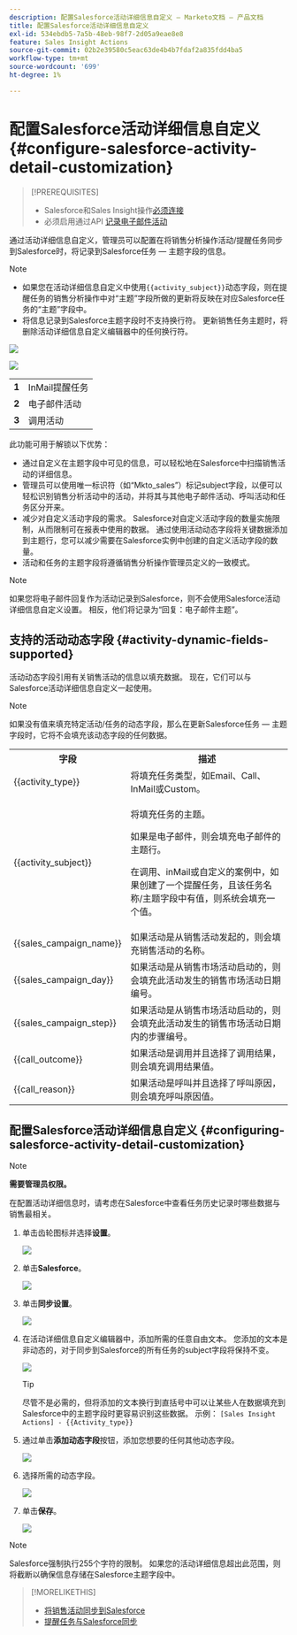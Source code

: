```yaml
---
description: 配置Salesforce活动详细信息自定义 — Marketo文档 — 产品文档
title: 配置Salesforce活动详细信息自定义
exl-id: 534ebdb5-7a5b-48eb-98f7-2d05a9eae8e8
feature: Sales Insight Actions
source-git-commit: 02b2e39580c5eac63de4b4b7fdaf2a835fdd4ba5
workflow-type: tm+mt
source-wordcount: '699'
ht-degree: 1%

---
```


# 配置Salesforce活动详细信息自定义 {#configure-salesforce-activity-detail-customization}

>[!PREREQUISITES]
>
>* Salesforce和Sales Insight操作[必须连接](/help/marketo/product-docs/marketo-sales-insight/actions/crm/salesforce-integration/connect-your-sales-insight-actions-account-to-salesforce.md)
>* 必须启用通过API [记录电子邮件活动](/help/marketo/product-docs/marketo-sales-insight/actions/crm/salesforce-integration/sync-sales-activities-to-salesforce.md)

通过活动详细信息自定义，管理员可以配置在将销售分析操作活动/提醒任务同步到Salesforce时，将记录到Salesforce任务 — 主题字段的信息。

>[!NOTE]
>
>* 如果您在活动详细信息自定义中使用`{{activity_subject}}`动态字段，则在提醒任务的销售分析操作中对“主题”字段所做的更新将反映在对应Salesforce任务的“主题”字段中。
>* 将信息记录到Salesforce主题字段时不支持换行符。 更新销售任务主题时，将删除活动详细信息自定义编辑器中的任何换行符。

![](assets/configure-salesforce-activity-detail-customization-1.png)

![](assets/configure-salesforce-activity-detail-customization-2.png)

<table>
 <tr>
  <td><strong>1</td>
  <td>InMail提醒任务</td>
 </tr>
 <tr>
  <td><strong>2</td>
  <td>电子邮件活动</td>
 </tr>
 <tr>
  <td><strong>3</td>
  <td>调用活动</td>
 </tr>
</table>

此功能可用于解锁以下优势：

* 通过自定义在主题字段中可见的信息，可以轻松地在Salesforce中扫描销售活动的详细信息。
* 管理员可以使用唯一标识符（如“Mkto_sales”）标记subject字段，以便可以轻松识别销售分析活动中的活动，并将其与其他电子邮件活动、呼叫活动和任务区分开来。
* 减少对自定义活动字段的需求。 Salesforce对自定义活动字段的数量实施限制，从而限制可在报表中使用的数据。 通过使用活动动态字段将关键数据添加到主题行，您可以减少需要在Salesforce实例中创建的自定义活动字段的数量。
* 活动和任务的主题字段将遵循销售分析操作管理员定义的一致模式。

>[!NOTE]
>
>如果您将电子邮件回复作为活动记录到Salesforce，则不会使用Salesforce活动详细信息自定义设置。 相反，他们将记录为“回复：电子邮件主题”。

## 支持的活动动态字段 {#activity-dynamic-fields-supported}

活动动态字段引用有关销售活动的信息以填充数据。 现在，它们可以与Salesforce活动详细信息自定义一起使用。

>[!NOTE]
>
>如果没有值来填充特定活动/任务的动态字段，那么在更新Salesforce任务 — 主题字段时，它将不会填充该动态字段的任何数据。

<table>
 <tr>
  <th>字段</th>
  <th>描述</th>
 </tr>
 <tr>
  <td>{{activity_type}}</td>
  <td>将填充任务类型，如Email、Call、InMail或Custom。</td>
 </tr>
 <tr>
  <td>{{activity_subject}}</td>
  <td><p>将填充任务的主题。</p>
      <p>如果是电子邮件，则会填充电子邮件的主题行。</p>
      <p>在调用、inMail或自定义的案例中，如果创建了一个提醒任务，且该任务名称/主题字段中有值，则系统会填充一个值。</p></td>
 </tr>
 <tr>
  <td>{{sales_campaign_name}}</td>
  <td>如果活动是从销售活动发起的，则会填充销售活动的名称。</td>
 </tr>
 <tr>
  <td>{{sales_campaign_day}}</td>
  <td>如果活动是从销售市场活动启动的，则会填充此活动发生的销售市场活动日期编号。</td>
 </tr>
 <tr>
  <td>{{sales_campaign_step}}</td>
  <td>如果活动是从销售市场活动启动的，则会填充此活动发生的销售市场活动日期内的步骤编号。</td>
 </tr>
 <tr>
  <td>{{call_outcome}}</td>
  <td>如果活动是调用并且选择了调用结果，则会填充调用结果值。</td>
 </tr>
 <tr>
  <td>{{call_reason}}</td>
  <td>如果活动是呼叫并且选择了呼叫原因，则会填充呼叫原因值。</td>
 </tr>
</table>

## 配置Salesforce活动详细信息自定义 {#configuring-salesforce-activity-detail-customization}

>[!NOTE]
>
>**需要管理员权限。**

在配置活动详细信息时，请考虑在Salesforce中查看任务历史记录时哪些数据与销售最相关。

1. 单击齿轮图标并选择&#x200B;**设置**。

   ![](assets/configure-salesforce-activity-detail-customization-3.png)

1. 单击&#x200B;**Salesforce**。

   ![](assets/configure-salesforce-activity-detail-customization-4.png)

1. 单击&#x200B;**同步设置**。

   ![](assets/configure-salesforce-activity-detail-customization-5.png)

1. 在活动详细信息自定义编辑器中，添加所需的任意自由文本。 您添加的文本是非动态的，对于同步到Salesforce的所有任务的subject字段将保持不变。

   ![](assets/configure-salesforce-activity-detail-customization-6.png)

   >[!TIP]
   >
   >尽管不是必需的，但将添加的文本换行到直括号中可以让某些人在数据填充到Salesforce中的主题字段时更容易识别这些数据。 示例： `[Sales Insight Actions] - {{Activity_type}}`

1. 通过单击&#x200B;**添加动态字段**&#x200B;按钮，添加您想要的任何其他动态字段。

   ![](assets/configure-salesforce-activity-detail-customization-7.png)

1. 选择所需的动态字段。

   ![](assets/configure-salesforce-activity-detail-customization-8.png)

1. 单击&#x200B;**保存**。

   ![](assets/configure-salesforce-activity-detail-customization-9.png)

>[!NOTE]
>
>Salesforce强制执行255个字符的限制。 如果您的活动详细信息超出此范围，则将截断以确保信息存储在Salesforce主题字段中。

>[!MORELIKETHIS]
>
>* [将销售活动同步到Salesforce](/help/marketo/product-docs/marketo-sales-insight/actions/crm/salesforce-integration/sync-sales-activities-to-salesforce.md)
>* [提醒任务与Salesforce同步](/help/marketo/product-docs/marketo-sales-insight/actions/tasks/reminder-task-sync-with-salesforce.md)
